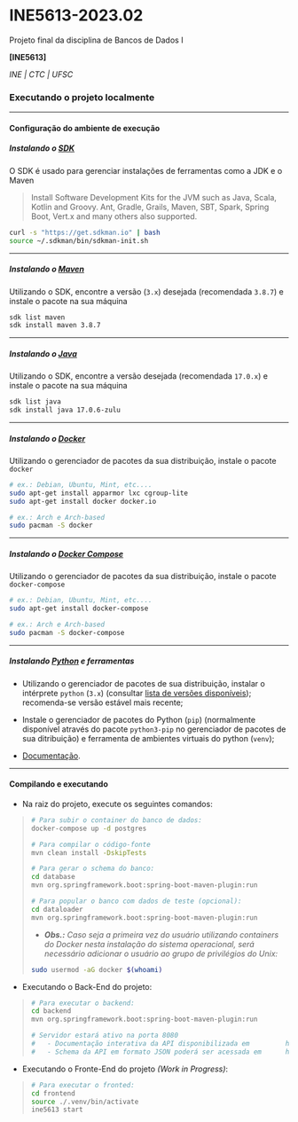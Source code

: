 # INE5613-2023.02

Projeto final da disciplina de Bancos de Dados I

**[INE5613]**

_INE | CTC | UFSC_

### Executando o projeto localmente

---

#### Configuração do ambiente de execução

##### Instalando o [SDK](https://sdkman.io/)

O SDK é usado para gerenciar instalações de ferramentas como a JDK e o Maven

> Install Software Development Kits for the JVM such as Java, Scala, Kotlin and
> Groovy. Ant, Gradle, Grails, Maven, SBT, Spark, Spring Boot, Vert.x and many
> others also supported.

```bash
curl -s "https://get.sdkman.io" | bash
source ~/.sdkman/bin/sdkman-init.sh
```

---

##### Instalando o [Maven](https://maven.apache.org/)

Utilizando o SDK, encontre a versão (`3.x`) desejada (recomendada `3.8.7`) e
instale o pacote na sua máquina

```bash
sdk list maven
sdk install maven 3.8.7
```

---

##### Instalando o [Java](https://www.java.com/en/download/)

Utilizando o SDK, encontre a versão desejada (recomendada `17.0.x`) e instale o
pacote na sua máquina

```bash
sdk list java
sdk install java 17.0.6-zulu
```

---

##### Instalando o [Docker](https://www.docker.com/)

Utilizando o gerenciador de pacotes da sua distribuição, instale o pacote
`docker`

```bash
# ex.: Debian, Ubuntu, Mint, etc....
sudo apt-get install apparmor lxc cgroup-lite
sudo apt-get install docker docker.io

# ex.: Arch e Arch-based
sudo pacman -S docker
```

---

##### Instalando o [Docker Compose](https://docs.docker.com/compose/)

Utilizando o gerenciador de pacotes da sua distribuição, instale o pacote
`docker-compose`

```bash
# ex.: Debian, Ubuntu, Mint, etc....
sudo apt-get install docker-compose

# ex.: Arch e Arch-based
sudo pacman -S docker-compose
```

---

##### Instalando [Python](https://www.python.org/) e ferramentas

- Utilizando o gerenciador de pacotes de sua distribuição, instalar o intérprete
  `python` (`3.x`) (consultar
  [lista de versões disponíveis](https://www.python.org/downloads/source/));
  recomenda-se versão estável mais recente;

- Instale o gerenciador de pacotes do Python (`pip`) (normalmente disponível
  através do pacote `python3-pip` no gerenciador de pacotes de sua ditribuição)
  e ferramenta de ambientes virtuais do python (`venv`);

- [Documentação](https://docs.python.org/3/tutorial/venv.html?highlight=pip).

---

#### Compilando e executando

- Na raiz do projeto, execute os seguintes comandos:
>
> ```bash
> # Para subir o container do banco de dados:
> docker-compose up -d postgres
>
> # Para compilar o código-fonte
> mvn clean install -DskipTests
>
> # Para gerar o schema do banco:
> cd database
> mvn org.springframework.boot:spring-boot-maven-plugin:run
>
> # Para popular o banco com dados de teste (opcional):
> cd dataloader
> mvn org.springframework.boot:spring-boot-maven-plugin:run
> ```
>
> - _**Obs.:** Caso seja a primeira vez do usuário utilizando containers do Docker nesta instalação do sistema
> operacional, será necessário adicionar o usuário ao grupo de privilégios do Unix:_
> ```bash
> sudo usermod -aG docker $(whoami)
> ```

- Executando o Back-End do projeto:
> 
> ```bash
> # Para executar o backend:
> cd backend
> mvn org.springframework.boot:spring-boot-maven-plugin:run
> 
> # Servidor estará ativo na porta 8080
> #   - Documentação interativa da API disponibilizada em         http://localhost:8080/swagger-ui/index.html
> #   - Schema da API em formato JSON poderá ser acessada em      http://localhost:8080/v3/api-docs
> ```

- Executando o Fronte-End do projeto _(Work in Progress)_:
>
> ```bash
> # Para executar o fronted:
> cd frontend
> source ./.venv/bin/activate
> ine5613 start
> ```

